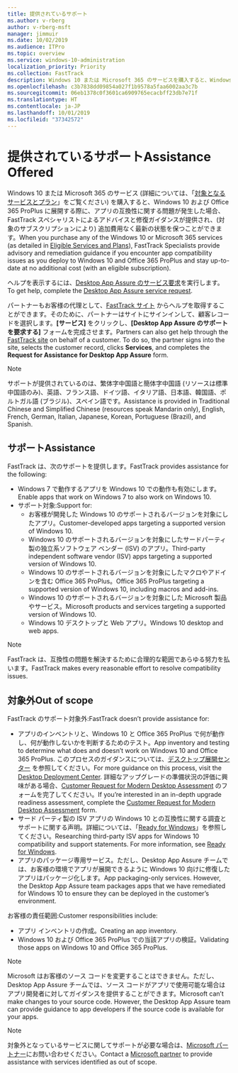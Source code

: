 ```yaml
---
title: 提供されているサポート
ms.author: v-rberg
author: v-rberg-msft
manager: jimmuir
ms.date: 10/02/2019
ms.audience: ITPro
ms.topic: overview
ms.service: windows-10-administration
localization_priority: Priority
ms.collection: FastTrack
description: Windows 10 または Microsoft 365 のサービスを購入すると、Windows 10 や Office 365 ProPlus を展開し、無償で最新の状態を保つ (対象のサブスクリプションにより) 際のサポートとして、FastTrack スペシャリストによるアドバイスと修復ガイダンスが提供されます。
ms.openlocfilehash: c3b7838dd09854a027f1b9578a5faa6002aa3c7b
ms.sourcegitcommit: 06eb1378c0f3601ca6909765ecacbff23db7e71f
ms.translationtype: HT
ms.contentlocale: ja-JP
ms.lasthandoff: 10/01/2019
ms.locfileid: "37342572"
---
```

# <a name="assistance-offered"></a><span data-ttu-id="b48f8-103">提供されているサポート</span><span class="sxs-lookup"><span data-stu-id="b48f8-103">Assistance Offered</span></span>  

<span data-ttu-id="b48f8-104">Windows 10 または Microsoft 365 のサービス (詳細については、「[対象となるサービスとプラン](M365-eligible-services-and-plans.md)」をご覧ください) を購入すると、Windows 10 および Office 365 ProPlus に展開する際に、アプリの互換性に関する問題が発生した場合、FastTrack スペシャリストによるアドバイスと修復ガイダンスが提供され、(対象のサブスクリプションにより) 追加費用なく最新の状態を保つことができます。</span><span class="sxs-lookup"><span data-stu-id="b48f8-104">When you purchase any of the Windows 10 or Microsoft 365 services (as detailed in [Eligible Services and Plans](M365-eligible-services-and-plans.md)), FastTrack Specialists provide advisory and remediation guidance if you encounter app compatibility issues as you deploy to Windows 10 and Office 365 ProPlus and stay up-to-date at no additional cost (with an eligible subscription).</span></span>

<span data-ttu-id="b48f8-105">ヘルプを表示するには、[Desktop App Assure のサービス要求](https://go.microsoft.com/fwlink/?linkid=2022721)を実行します。</span><span class="sxs-lookup"><span data-stu-id="b48f8-105">To get help, complete the [Desktop App Assure service request](https://go.microsoft.com/fwlink/?linkid=2022721).</span></span>

<span data-ttu-id="b48f8-p101">パートナーもお客様の代理として、[FastTrack サイト](https://go.microsoft.com/fwlink/?linkid=780698) からヘルプを取得することができます。そのために、パートナーはサイトにサインインして、顧客レコードを選択します。**[サービス]** をクリックし、**[Desktop App Assure のサポートを要求する]** フォームを完成させます。</span><span class="sxs-lookup"><span data-stu-id="b48f8-p101">Partners can also get help through the [FastTrack site](https://go.microsoft.com/fwlink/?linkid=780698) on behalf of a customer. To do so, the partner signs into the site, selects the customer record, clicks **Services**, and completes the **Request for Assistance for Desktop App Assure** form.</span></span>

> [!NOTE]
> <span data-ttu-id="b48f8-108">サポートが提供されているのは、繁体字中国語と簡体字中国語 (リソースは標準中国語のみ)、英語、フランス語、ドイツ語、イタリア語、日本語、韓国語、ポルトガル語 (ブラジル)、スペイン語です。</span><span class="sxs-lookup"><span data-stu-id="b48f8-108">Assistance is provided in Traditional Chinese and Simplified Chinese (resources speak Mandarin only), English, French, German, Italian, Japanese, Korean, Portuguese (Brazil), and Spanish.</span></span> 

## <a name="assistance"></a><span data-ttu-id="b48f8-109">サポート</span><span class="sxs-lookup"><span data-stu-id="b48f8-109">Assistance</span></span>

<span data-ttu-id="b48f8-110">FastTrack は、次のサポートを提供します。</span><span class="sxs-lookup"><span data-stu-id="b48f8-110">FastTrack provides assistance for the following:</span></span>
- <span data-ttu-id="b48f8-111">Windows 7 で動作するアプリを Windows 10 での動作も有効にします。</span><span class="sxs-lookup"><span data-stu-id="b48f8-111">Enable apps that work on Windows 7 to also work on Windows 10.</span></span>
- <span data-ttu-id="b48f8-112">サポート対象:</span><span class="sxs-lookup"><span data-stu-id="b48f8-112">Support for:</span></span>
    - <span data-ttu-id="b48f8-113">お客様が開発した Windows 10 のサポートされるバージョンを対象にしたアプリ。</span><span class="sxs-lookup"><span data-stu-id="b48f8-113">Customer-developed apps targeting a supported version of Windows 10.</span></span>
    - <span data-ttu-id="b48f8-114">Windows 10 のサポートされるバージョンを対象にしたサードパーティ製の独立系ソフトウェア ベンダー (ISV) のアプリ。</span><span class="sxs-lookup"><span data-stu-id="b48f8-114">Third-party independent software vendor (ISV) apps targeting a supported version of Windows 10.</span></span>
    - <span data-ttu-id="b48f8-115">Windows 10 のサポートされるバージョンを対象にしたマクロやアドインを含む Office 365 ProPlus。</span><span class="sxs-lookup"><span data-stu-id="b48f8-115">Office 365 ProPlus targeting a supported version of Windows 10, including macros and add-ins.</span></span>
    - <span data-ttu-id="b48f8-116">Windows 10 のサポートされるバージョンを対象にした Microsoft 製品やサービス。</span><span class="sxs-lookup"><span data-stu-id="b48f8-116">Microsoft products and services targeting a supported version of Windows 10.</span></span>
    - <span data-ttu-id="b48f8-117">Windows 10 デスクトップと Web アプリ。</span><span class="sxs-lookup"><span data-stu-id="b48f8-117">Windows 10 desktop and web apps.</span></span>
> [!NOTE]
> <span data-ttu-id="b48f8-118">FastTrack は、互換性の問題を解決するために合理的な範囲であらゆる努力を払います。</span><span class="sxs-lookup"><span data-stu-id="b48f8-118">FastTrack makes every reasonable effort to resolve compatibility issues.</span></span> 

## <a name="out-of-scope"></a><span data-ttu-id="b48f8-119">対象外</span><span class="sxs-lookup"><span data-stu-id="b48f8-119">Out of scope</span></span>

<span data-ttu-id="b48f8-120">FastTrack のサポート対象外:</span><span class="sxs-lookup"><span data-stu-id="b48f8-120">FastTrack doesn’t provide assistance for:</span></span>
- <span data-ttu-id="b48f8-121">アプリのインベントリと、Windows 10 と Office 365 ProPlus で何が動作し、何が動作しないかを判断するためのテスト。</span><span class="sxs-lookup"><span data-stu-id="b48f8-121">App inventory and testing to determine what does and doesn’t work on Windows 10 and Office 365 ProPlus.</span></span> <span data-ttu-id="b48f8-122">このプロセスのガイダンスについては、[デスクトップ展開センター](https://go.microsoft.com/fwlink/?linkid=2080140) を参照してください。</span><span class="sxs-lookup"><span data-stu-id="b48f8-122">For more guidance on this process, visit the [Desktop Deployment Center](https://go.microsoft.com/fwlink/?linkid=2080140).</span></span> <span data-ttu-id="b48f8-123">詳細なアップグレードの準備状況の評価に興味がある場合、[Customer Request for Modern Desktop Assessment](https://go.microsoft.com/fwlink/?linkid=2053818) のフォームを完了してください。</span><span class="sxs-lookup"><span data-stu-id="b48f8-123">If you’re interested in an in-depth upgrade readiness assessment, complete the [Customer Request for Modern Desktop Assessment](https://go.microsoft.com/fwlink/?linkid=2053818) form.</span></span>
- <span data-ttu-id="b48f8-p103">サード パーティ製の ISV アプリの Windows 10 との互換性に関する調査とサポートに関する声明。詳細については、「[Ready for Windows](https://go.microsoft.com/fwlink/?linkid=2054580)」を参照してください。</span><span class="sxs-lookup"><span data-stu-id="b48f8-p103">Researching third-party ISV apps for Windows 10 compatibility and support statements. For more information, see [Ready for Windows](https://go.microsoft.com/fwlink/?linkid=2054580).</span></span>
- <span data-ttu-id="b48f8-p104">アプリのパッケージ専用サービス。ただし、Desktop App Assure チームでは、お客様の環境でアプリが展開できるように Windows 10 向けに修復したアプリはパッケージ化します。</span><span class="sxs-lookup"><span data-stu-id="b48f8-p104">App packaging-only services. However, the Desktop App Assure team packages apps that we have remediated for Windows 10 to ensure they can be deployed in the customer’s environment.</span></span>

<span data-ttu-id="b48f8-128">お客様の責任範囲:</span><span class="sxs-lookup"><span data-stu-id="b48f8-128">Customer responsibilities include:</span></span>
- <span data-ttu-id="b48f8-129">アプリ インベントリの作成。</span><span class="sxs-lookup"><span data-stu-id="b48f8-129">Creating an app inventory.</span></span>
- <span data-ttu-id="b48f8-130">Windows 10 および Office 365 ProPlus での当該アプリの検証。</span><span class="sxs-lookup"><span data-stu-id="b48f8-130">Validating those apps on Windows 10 and Office 365 ProPlus.</span></span>

> [!NOTE]
> <span data-ttu-id="b48f8-p105">Microsoft はお客様のソース コードを変更することはできません。ただし、Desktop App Assure チームでは、ソース コードがアプリで使用可能な場合はアプリ開発者に対してガイダンスを提供することができます。</span><span class="sxs-lookup"><span data-stu-id="b48f8-p105">Microsoft can’t make changes to your source code. However, the Desktop App Assure team can provide guidance to app developers if the source code is available for your apps.</span></span>

> [!NOTE]
> <span data-ttu-id="b48f8-133">対象外となっているサービスに関してサポートが必要な場合は、[Microsoft パートナー](https://go.microsoft.com/fwlink/?linkid=2080150)にお問い合わせください。</span><span class="sxs-lookup"><span data-stu-id="b48f8-133">Contact a [Microsoft partner](https://go.microsoft.com/fwlink/?linkid=2080150) to provide assistance with services identified as out of scope.</span></span>

